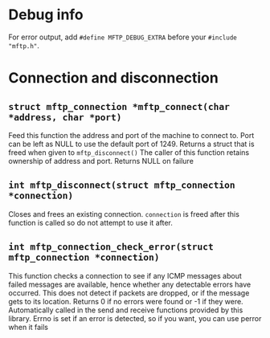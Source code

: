 
# Debug info

For error output, add `#define MFTP_DEBUG_EXTRA` before your `#include "mftp.h"`.

# Connection and disconnection

## `struct mftp_connection *mftp_connect(char *address, char *port)`

Feed this function the address and port of the machine to connect to. Port can be left as NULL to use the default port of 1249. Returns a struct that is freed when given to `mftp_disconnect()`
The caller of this function retains ownership of address and port. Returns NULL on failure

## `int mftp_disconnect(struct mftp_connection *connection)`

Closes and frees an existing connection. `connection` is freed after this function is called so do not attempt to use it after.

## `int mftp_connection_check_error(struct mftp_connection *connection)`

This function checks a connection to see if any ICMP messages about failed messages are available, hence whether any detectable errors have occurred. This does not detect if packets are dropped, or if the message gets to its location.
Returns 0 if no errors were found or -1 if they were. Automatically called in the send and receive functions provided by this library. Errno is set if an error is detected, so if you want, you can use perror when it fails
